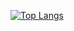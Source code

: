 [![Top Langs](https://github-readme-stats.vercel.app/api/top-langs/?username=DavidJohnKelly)](https://github.com/anuraghazra/github-readme-stats)


<!--
**DavidJohnKelly/DavidJohnKelly** is a ✨ _special_ ✨ repository because its `README.md` (this file) appears on your GitHub profile.

-->

